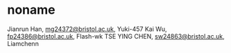 # noname
Jianrun Han, mg24372@bristol.ac.uk, Yuki-457
Kai Wu, fp24386@bristol.ac.uk, Flash-wk
TSE YING CHEN, sw24863@bristol.ac.uk, Liamchenn